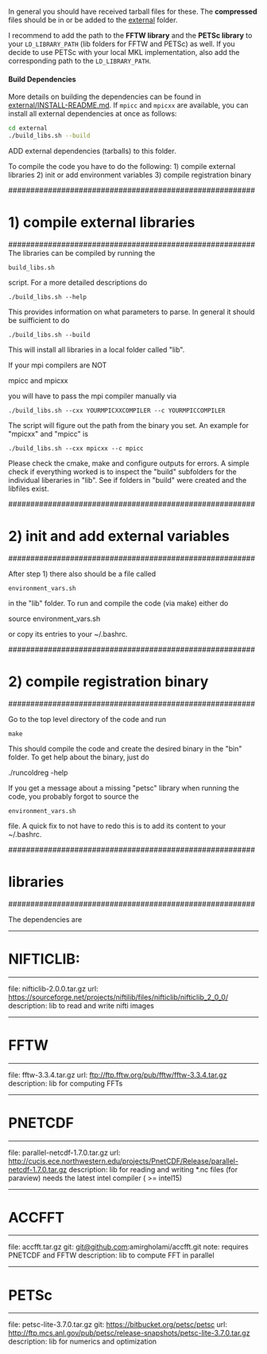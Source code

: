 
In general you should have received tarball files for these. The **compressed** files should be in or be added to the [external](external) folder.

I recommend to add the path to the **FFTW library** and the **PETSc library** to your `LD_LIBRARY_PATH` (lib folders for FFTW and PETSc) as well. If you decide to use PETSc with your local MKL implementation, also add the corresponding path to the `LD_LIBRARY_PATH`.


#### Build Dependencies

More details on building the dependencies can be found in [external/INSTALL-README.md](external/INSTALL-README.md). If `mpicc` and `mpicxx` are available, you can install all external dependencies at once as follows:

```bash
cd external
./build_libs.sh --build
```


ADD external dependencies (tarballs) to this folder.

To compile the code you have to do the following:
    1) compile external libraries
    2) init or add environment variables
    3) compile registration binary



########################################################
# 1) compile external libraries 
########################################################
The libraries can be compiled by running the

    build_libs.sh

script. For a more detailed descriptions do

    ./build_libs.sh --help

This provides information on what parameters to parse. In general it should be suifficient to do

    ./build_libs.sh --build

This will install all libraries in a local folder called "lib".

If your mpi compilers are NOT

   mpicc     and     mpicxx

you will have to pass the mpi compiler manually via

    ./build_libs.sh --cxx YOURMPICXXCOMPILER --c YOURMPICCOMPILER

The script will figure out the path from the binary you set. An example for "mpicxx" and "mpicc" is

    ./build_libs.sh --cxx mpicxx --c mpicc


Please check the cmake, make  and configure outputs for errors. A simple check if everything worked is to inspect the "build" subfolders for the individual liberaries in "lib". See if folders in "build" were created and the libfiles exist.



########################################################
# 2) init and add external variables
########################################################

After step 1) there also should be a file called

    environment_vars.sh

in the "lib" folder. To run and compile the code (via make) either do

   source environment_vars.sh

or copy its entries to your ~/.bashrc.



########################################################
# 2) compile registration binary
########################################################

Go to the top level directory of the code and run

    make

This should compile the code and create the desired binary in the "bin" folder. To get help about the binary, just do

   ./runcoldreg -help

If you get a message about a missing "petsc" library when running the code, you probably forgot to source the

    environment_vars.sh

file. A quick fix to not have to redo this is to add its content to your ~/.bashrc.



########################################################
# libraries
########################################################

The dependencies are

----------------------------
# NIFTICLIB:
----------------------------
file: nifticlib-2.0.0.tar.gz
url: https://sourceforge.net/projects/niftilib/files/nifticlib/nifticlib_2_0_0/
description: lib to read and write nifti images


----------------------------
# FFTW
----------------------------
file: fftw-3.3.4.tar.gz
url: ftp://ftp.fftw.org/pub/fftw/fftw-3.3.4.tar.gz
description: lib for computing FFTs 


----------------------------
# PNETCDF
----------------------------
file: parallel-netcdf-1.7.0.tar.gz
url: http://cucis.ece.northwestern.edu/projects/PnetCDF/Release/parallel-netcdf-1.7.0.tar.gz
description: lib for reading and writing *.nc files (for paraview)
needs the latest intel compiler ( >= intel15)



----------------------------
# ACCFFT
----------------------------
file: accfft.tar.gz
git: git@github.com:amirgholami/accfft.git
note: requires PNETCDF and FFTW
description: lib to compute FFT in parallel


----------------------------
# PETSc
----------------------------
file: petsc-lite-3.7.0.tar.gz
git: https://bitbucket.org/petsc/petsc
url: http://ftp.mcs.anl.gov/pub/petsc/release-snapshots/petsc-lite-3.7.0.tar.gz
description: lib for numerics and optimization

